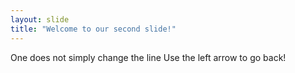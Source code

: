 ```yaml
---
layout: slide
title: "Welcome to our second slide!"
---
```

One does not simply change the line
Use the left arrow to go back!
